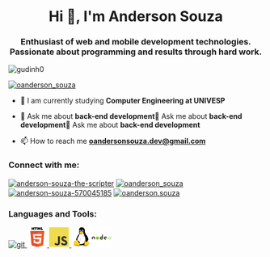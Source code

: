 <h1 align="center">Hi 👋, I'm Anderson Souza</h1>
<h3 align="center">Enthusiast of web and mobile development technologies. Passionate about programming and results through hard work.</h3>

<p align="left"> <img src="https://komarev.com/ghpvc/?username=gudinh0&label=Profile%20views&color=0e75b6&style=flat" alt="gudinh0" /> </p>

<p align="left"> <a href="https://twitter.com/oanderson_souza" target="blank"><img src="https://img.shields.io/twitter/follow/oanderson_souza?logo=twitter&style=for-the-badge" alt="oanderson_souza" /></a> </p>

- 🌱 I am currently studying **Computer Engineering at UNIVESP**

- 💬 Ask me about **back-end development**💬 Ask me about **back-end development**💬 Ask me about **back-end development**

- 📫 How to reach me **oandersonsouza.dev@gmail.com**

<h3 align="left">Connect with me:</h3>
<p align="left">
<a href="https://codepen.io/anderson-souza-the-scripter" target="blank"><img align="center" src="https://raw.githubusercontent.com/rahuldkjain/github-profile-readme-generator/master/src/images/icons/Social/codepen.svg" alt="anderson-souza-the-scripter" height="30" width="40" /></a>
<a href="https://twitter.com/oanderson_souza" target="blank"><img align="center" src="https://raw.githubusercontent.com/rahuldkjain/github-profile-readme-generator/master/src/images/icons/Social/twitter.svg" alt="oanderson_souza" height="30" width="40" /></a>
<a href="https://linkedin.com/in/anderson-souza-570045185" target="blank"><img align="center" src="https://raw.githubusercontent.com/rahuldkjain/github-profile-readme-generator/master/src/images/icons/Social/linked-in-alt.svg" alt="anderson-souza-570045185" height="30" width="40" /></a>
<a href="https://instagram.com/oanderson.souza" target="blank"><img align="center" src="https://raw.githubusercontent.com/rahuldkjain/github-profile-readme-generator/master/src/images/icons/Social/instagram.svg" alt="oanderson.souza" height="30" width="40" /></a>
</p>

<h3 align="left">Languages and Tools:</h3>

<p align="left"> <a href="https://git-scm.com/" target="_blank" rel="noreferrer"> <img src="https://www.vectorlogo.zone/logos/git-scm/git-scm-icon.svg" alt="git" width="40" height="40"/> </a> 
      <a href="https://www.w3.org/html/" target="_blank" rel="noreferrer"> <img src="https://raw.githubusercontent.com/devicons/devicon/master/icons/html5/html5-original-wordmark.svg" alt="html5" width="40" height="40"/> </a> 
      <a href="https://developer.mozilla.org/en-US/docs/Web/JavaScript" target="_blank" rel="noreferrer"> <img src="https://raw.githubusercontent.com/devicons/devicon/master/icons/javascript/javascript-original.svg" alt="javascript" width="40" height="40"/> </a>  <a href="https://www.linux.org/" target="_blank" rel="noreferrer"> <img src="https://raw.githubusercontent.com/devicons/devicon/master/icons/linux/linux-original.svg" alt="linux" width="40" height="40"/></a><a href="https://nodejs.org" target="_blank" rel="noreferrer"><img src="https://raw.githubusercontent.com/devicons/devicon/master/icons/nodejs/nodejs-original-wordmark.svg" alt="nodejs" width="40" height="40"/> </a></p> <!--
    // Bootstrap
     <a href="https://getbootstrap.com" target="_blank" rel="noreferrer"> <img src="https://raw.githubusercontent.com/devicons/devicon/master/icons/bootstrap/bootstrap-plain-wordmark.svg" alt="bootstrap" width="40" height="40"/> </a> 

    //C#  
    <a href="https://www.w3schools.com/cs/" target="_blank" rel="noreferrer"> <img src="https://raw.githubusercontent.com/devicons/devicon/master/icons/csharp/csharp-original.svg" alt="csharp" width="40" height="40"/> </a> 

    // mongoDB
      <a href="https://www.mongodb.com/" target="_blank" rel="noreferrer"> <img src="https://raw.githubusercontent.com/devicons/devicon/master/icons/mongodb/mongodb-original-wordmark.svg" alt="mongodb" width="40" height="40"/> </a>

    //MySQL
      <a href="https://www.mysql.com/" target="_blank" rel="noreferrer"> <img src="https://raw.githubusercontent.com/devicons/devicon/master/icons/mysql/mysql-original-wordmark.svg" alt="mysql" width="40" height="40"/> </a>

    

     //React
      <a href="https://reactjs.org/" target="_blank" rel="noreferrer"> <img src="https://raw.githubusercontent.com/devicons/devicon/master/icons/react/react-original-wordmark.svg" alt="react" width="40" height="40"/> </a> 

     // React Native
      <a href="https://reactnative.dev/" target="_blank" rel="noreferrer"> <img src="https://reactnative.dev/img/header_logo.svg" alt="reactnative" width="40" height="40"/> </a> 

     // VueJS
      <a href="https://vuejs.org/" target="_blank" rel="noreferrer"> <img src="https://raw.githubusercontent.com/devicons/devicon/master/icons/vuejs/vuejs-original-wordmark.svg" alt="vuejs" width="40" height="40"/> </a> 
    -->

  


<p><img align="left" src="https://github-readme-stats.vercel.app/api/top-langs?username=gudinh0&show_icons=true&locale=en&layout=compact" alt="gudinh0" /></p>

<p>&nbsp;<img align="center" src="https://github-readme-stats.vercel.app/api?username=gudinh0&show_icons=true&locale=en" alt="gudinh0" /></p>

<p><img align="center" src="https://github-readme-streak-stats.herokuapp.com/?user=gudinh0&theme=dark" alt="gudinh0" /></p>

